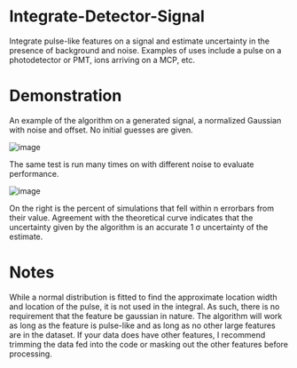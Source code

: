 # Integrate-Detector-Signal
Integrate pulse-like features on a signal and estimate uncertainty in the presence of background and noise. Examples of uses include a pulse on a photodetector or PMT, ions arriving on a MCP, etc.

# Demonstration
An example of the algorithm on a generated signal, a normalized Gaussian with noise and offset. No initial guesses are given.

![image](https://user-images.githubusercontent.com/39776793/216321454-44e7b34c-e0a4-4137-b59c-bc7c86a525ec.png)

The same test is run many times on with different noise to evaluate performance.

![image](https://user-images.githubusercontent.com/39776793/216391028-44708e3e-61c6-4b06-ba60-054b1f0f6d48.png)

On the right is the percent of simulations that fell within n errorbars from their value. Agreement with the theoretical curve indicates that the uncertainty given by the algorithm is an accurate 1 σ uncertainty of the estimate.

# Notes
While a normal distribution is fitted to find the approximate location width and location of the pulse, it is not used in the integral. As such, there is no requirement that the feature be gaussian in nature. The algorithm will work as long as the feature is pulse-like and as long as no other large features are in the dataset. If your data does have other features, I recommend trimming the data fed into the code or masking out the other features before processing.
